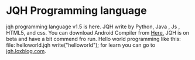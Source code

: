 # JQH Programming language
jqh programming language v1.5 is here. JQH write by Python, Java , Js , HTML5, and css. You can download Android Compiler from <a href="jqh.loxblog.com/page/download_compiler">Here.</a>
JQH is on beta and have a bit commend fro run.
Hello world programming like this:
file: helloworld.jqh
write("helloworld");
for learn you can go to <a href="jqh loxblog.com">jqh.loxblog.com</a>.
